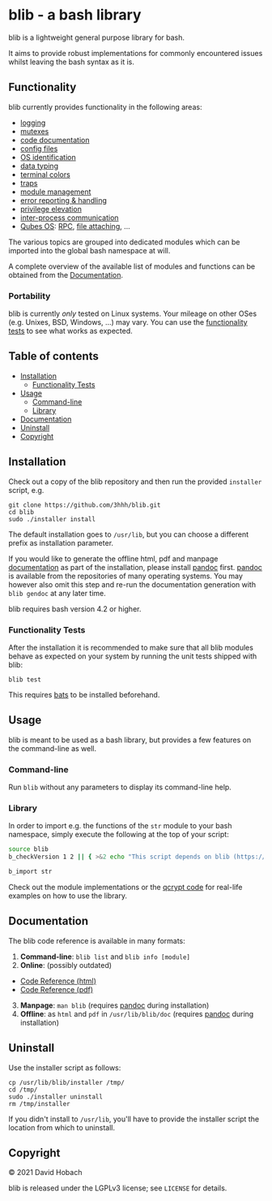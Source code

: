 # blib - a bash library

blib is a lightweight general purpose library for bash.

It aims to provide robust implementations for commonly encountered issues whilst leaving the bash syntax as it is.

## Functionality

blib currently provides functionality in the following areas:

* [logging](https://3hhh.github.io/blib-doc/blib.html#flog)
* [mutexes](https://3hhh.github.io/blib-doc/blib.html#multithreadingmtx)
* [code documentation](https://3hhh.github.io/blib-doc/blib.html#cdoc)
* [config files](https://3hhh.github.io/blib-doc/blib.html#ini)
* [OS identification](https://3hhh.github.io/blib-doc/blib.html#ososid)
* [data typing](https://3hhh.github.io/blib-doc/blib.html#types)
* [terminal colors](https://3hhh.github.io/blib-doc/blib.html#tcolors)
* [traps](https://3hhh.github.io/blib-doc/blib.html#traps)
* [module management](https://3hhh.github.io/blib-doc/blib.html#b_import)
* [error reporting & handling](https://3hhh.github.io/blib-doc/blib.html#B_E)
* [privilege elevation](https://3hhh.github.io/blib-doc/blib.html#b_execFuncAs)
* [inter-process communication](https://3hhh.github.io/blib-doc/blib.html#multithreadingipcv)
* [Qubes OS](https://3hhh.github.io/blib-doc/blib.html#osqubes4dom0): [RPC](https://3hhh.github.io/blib-doc/blib.html#b_dom0_execFuncIn), [file attaching](https://3hhh.github.io/blib-doc/blib.html#b_dom0_attachFile), ...

The various topics are grouped into dedicated modules which can be imported into the global bash namespace at will.

A complete overview of the available list of modules and functions can be obtained from the [Documentation](#documentation).

### Portability

blib is currently _only_ tested on Linux systems. Your mileage on other OSes (e.g. Unixes, BSD, Windows, ...) may vary. You can use the [functionality tests](#functionality-tests) to see what works as expected.

## Table of contents

- [Installation](#installation)
  - [Functionality Tests](#functionality-tests)
- [Usage](#usage)
  - [Command-line](#command-line)
  - [Library](#library)
- [Documentation](#documentation)
- [Uninstall](#uninstall)
- [Copyright](#copyright)

## Installation

Check out a copy of the blib repository and then run the provided `installer` script, e.g.

```
git clone https://github.com/3hhh/blib.git
cd blib
sudo ./installer install
```

The default installation goes to `/usr/lib`, but you can choose a different prefix as installation parameter.

If you would like to generate the offline html, pdf and manpage [documentation](#documentation) as part of the installation, please install [pandoc](https://pandoc.org/) first. [pandoc](https://pandoc.org/) is available from the repositories of many operating systems. You may however also omit this step and re-run the documentation generation with `blib gendoc` at any later time.

blib requires bash version 4.2 or higher.

### Functionality Tests

After the installation it is recommended to make sure that all blib modules behave as expected on your system by running the unit tests shipped with blib:

```
blib test
```

This requires [bats](https://github.com/bats-core/bats-core) to be installed beforehand.

## Usage

blib is meant to be used as a bash library, but provides a few features on the command-line as well.

### Command-line

Run `blib` without any parameters to display its command-line help.

### Library

In order to import e.g. the functions of the `str` module to your bash namespace, simply execute the following at the top of your script:

```bash
source blib
b_checkVersion 1 2 || { >&2 echo "This script depends on blib (https://github.com/3hhh/blib) version 1.2 or higher. Please install a supported version." ; exit 1 ; }

b_import str
```

Check out the module implementations or the [qcrypt code](#https://github.com/3hhh/qcrypt) for real-life examples on how to use the library.

## Documentation

The blib code reference is available in many formats:

1. **Command-line**: `blib list` and `blib info [module]`
2. **Online**: (possibly outdated)
  * [Code Reference (html)](https://3hhh.github.io/blib-doc/blib.html)
  * [Code Reference (pdf)](https://3hhh.github.io/blib-doc/blib.pdf)
3. **Manpage**: `man blib` (requires [pandoc](https://pandoc.org/) during installation)
4. **Offline**: as `html` and `pdf` in `/usr/lib/blib/doc` (requires [pandoc](https://pandoc.org/) during installation)

## Uninstall

Use the installer script as follows:

```
cp /usr/lib/blib/installer /tmp/
cd /tmp/
sudo ./installer uninstall
rm /tmp/installer
```

If you didn't install to `/usr/lib`, you'll have to provide the installer script the location from which to uninstall.

## Copyright

© 2021 David Hobach

blib is released under the LGPLv3 license; see `LICENSE` for details.
